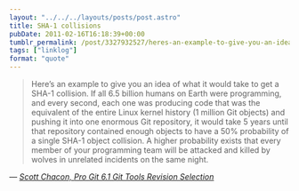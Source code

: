 ```yaml
---
layout: "../../../layouts/posts/post.astro"
title: SHA-1 collisions
pubDate: 2011-02-16T16:18:39+00:00
tumblr_permalink: /post/3327932527/heres-an-example-to-give-you-an-idea-of-what-it
tags: ["linklog"]
format: "quote"
---
```


> Here’s an example to give you an idea of what it would take to get a SHA-1 collision. If all 6.5 billion humans on Earth were programming, and every second, each one was producing code that was the equivalent of the entire Linux kernel history (1 million Git objects) and pushing it into one enormous Git repository, it would take 5 years until that repository contained enough objects to have a 50% probability of a single SHA-1 object collision. A higher probability exists that every member of your programming team will be attacked and killed by wolves in unrelated incidents on the same night.

— <cite>[Scott Chacon, _Pro Git 6.1 Git Tools Revision Selection_](https://git-scm.com/book/en/v2/Git-Tools-Revision-Selection)</cite>
